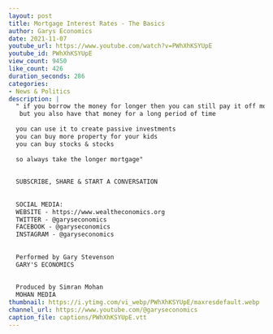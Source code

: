 ```yaml
---
layout: post
title: Mortgage Interest Rates - The Basics
author: Garys Economics
date: 2021-11-07
youtube_url: https://www.youtube.com/watch?v=PWhXhKSYUpE
youtube_id: PWhXhKSYUpE
view_count: 9450
like_count: 426
duration_seconds: 286
categories:
- News & Politics
description: |
  " if you borrow the money for longer then you can still pay it off more quickly if you want,
   but you also have that money for a long period of time 
  
  you can use it to create passive investments 
  you can buy more property for your kids 
  you can buy stocks & stocks 
  
  so always take the longer mortgage"
  
  
  SUBSCRIBE, SHARE & START A CONVERSATION
  
  
  SOCIAL MEDIA:
  WEBSITE - https://www.wealtheconomics.org
  TWITTER - @garyseconomics
  FACEBOOK - @garyseconomics
  INSTAGRAM - @garyseconomics
  
  
  Performed by Gary Stevenson
  GARY'S ECONOMICS
  
  
  Produced by Simran Mohan
  MOHAN MEDIA
thumbnail: https://i.ytimg.com/vi_webp/PWhXhKSYUpE/maxresdefault.webp
channel_url: https://www.youtube.com/@garyseconomics
caption_file: captions/PWhXhKSYUpE.vtt
---
```

